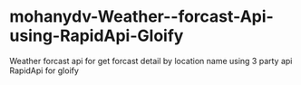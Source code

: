 # mohanydv-Weather--forcast-Api-using-RapidApi-Gloify
Weather forcast api for get forcast detail by location name using 3 party api RapidApi for gloify
